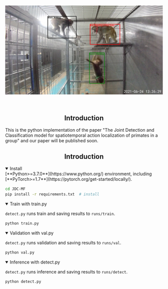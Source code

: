 
<p>
   <a align="left" href="https://ultralytics.com/yolov5" target="_blank">
   <img width="850" src="https://raw.githubusercontent.com/Kewei-Liang/JDC-MF/main/Figures/test.jpg"></a>
</p>
<br>

## <div align="center">Introduction</div>
<p>
  This is the python implementation of the paper "The Joint Detection and Classification model for spatiotemporal action localization of primates in a group" and our paper will be published soon.
</p>

## <div align="center">Introduction</div>
<details open>
<summary>Install</summary>
[**Python>=3.7.0**](https://www.python.org/) environment, including
[**PyTorch>=1.7**](https://pytorch.org/get-started/locally/).

```bash
cd JDC-MF
pip install -r requirements.txt  # install
```
  
</details>
  
<details open>
<summary>Train with train.py</summary>

`detect.py` runs train and saving results to `runs/train`.

```bash
python train.py 
```

</details>

</details>
  
<details open>
<summary>Validation with val.py</summary>

`detect.py` runs validation and saving results to `runs/val`.

```bash
python val.py 
```

</details>

</details>
  
<details open>
<summary>Inference with detect.py</summary>

`detect.py` runs inference and saving results to `runs/detect`.

```bash
python detect.py 
```

</details>

